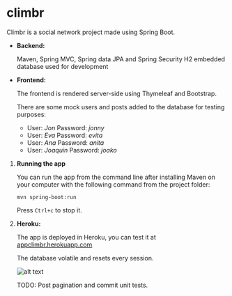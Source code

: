 # climbr
Climbr is a social network project made using Spring Boot.

* **Backend:**
 
  Maven, Spring MVC, Spring data JPA and Spring Security
  H2 embedded database used for development

* **Frontend:**

  The frontend is rendered server-side using Thymeleaf and Bootstrap.
  
  There are some mock users and posts added to the database for testing purposes:
  
  * User: _Jon_ Password: _jonny_
  * User: _Eva_ Password: _evita_
  * User: _Ana_ Password: _anita_
  * User: _Joaquin_ Password: _joako_

 1) **Running the app**
  
    You can run the app from the command line after installing Maven on your computer with the following command
    from the project folder:
    
    ```
    mvn spring-boot:run
    ```
       
    Press `Ctrl+c` to stop it.
    
1) **Heroku:**

    The app is deployed in Heroku, you can test it at [appclimbr.herokuapp.com](https://appclimbr.herokuapp.com)
    
    The database volatile and resets every session.
  
    ![alt text](https://github.com/ramiro-igmun/climbr/blob/master/screenshot.png "Climr")
    
    TODO: Post pagination and commit unit tests.
